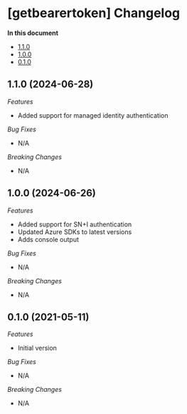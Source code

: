 # [getbearertoken] Changelog

**In this document**

* [1.1.0](#1.1.0)
* [1.0.0](#1.0.0)
* [0.1.0](#0.1.0)

## 1.1.0 (2024-06-28)<a name="1.1.0"></a>
*Features*
* Added support for managed identity authentication

*Bug Fixes*
* N/A

*Breaking Changes*
* N/A
  
## 1.0.0 (2024-06-26)<a name="1.0.0"></a>
*Features*
* Added support for SN+I authentication
* Updated Azure SDKs to latest versions
* Adds console output

*Bug Fixes*
* N/A

*Breaking Changes*
* N/A


## 0.1.0 (2021-05-11)<a name="0.1.0"></a>
*Features*
* Initial version

*Bug Fixes*
* N/A

*Breaking Changes*
* N/A
